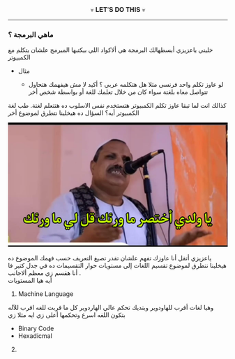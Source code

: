 
<div align="center"> 
💀 𝐋𝐄𝐓'𝐒 𝐃𝐎 𝐓𝐇𝐈𝐒 💀
</div>

---

### ماهي البرمجة ؟

خليني ياعزيزي أبسطهالك
البرمجة هي ألاكواد اللي بيكتبها المبرمج علشان يتكلم مع الكمبيوتر
- مثال
 
  -  لو عاوز تكلم واحد فرنسي مثلا هل هتكلمه عربي ؟ 
أكيد لا مش هيفهمك هتحاول تتواصل معاه بلغتة سواء كان من خلال تعلمك للغة أو بواسطة شخص أخر

كذالك انت لما تبقا عاوز تكلم الكمبيوتر هتستخدم نفس الاسلوب ده هتتعلم لغتة. 
طب لغة الكمبيوتر أيه؟ 
السؤال ده هيخلينا نتطرق لموضوع أخر  

![للضحك](./Images/1.JPEG "ميمز😂")

ياعزيزي أتقل أنا عاوزك تفهم علشان تقدر تصيغ التعريف حسب فهمك 
الموضوع ده هيخلينا نتطرق لموضوع  تقسيم اللغات إلى مستويات 
حوار التقسيمات ده في جدل كتير فا أنا هقسم زي معظم ألاجانب .  
أيه هيا المستويات 

1. Machine Language 
>
 وهيا لغات أقرب للهاودوير وبتديك تحكم عالي الهاردوير كل ما قربت للغه اقرب للآله  بتكون اللغه اسرع وتحكمها أعلى
زي ايه مثلا زي 
 - Binary Code 
 - Hexadicmal 
>
2. 

